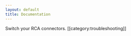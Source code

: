 ```yaml
---
layout: default
title: Documentation
---
```

Switch your RCA connectors.
[[category:troubleshooting]]
